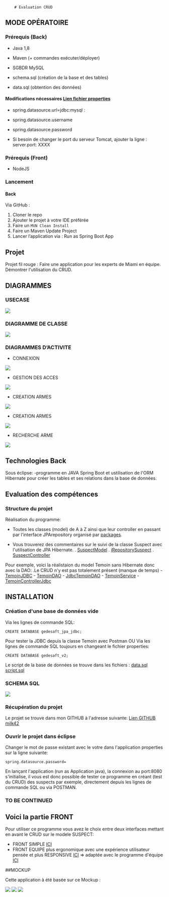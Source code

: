         # Evaluation CRUD
## MODE OPÉRATOIRE

### Prérequis (Back)
- Java 1,8
- Maven (+ commandes exécuter/déployer)

- SGBDR MySQL
- schema.sql (création de la base et des tables)
- data.sql (obtention des données)

#### Modifications nécessaires [Lien fichier properties](https://github.com/milk42/Back-CRUD-evaluation/blob/master/src/main/resources/application.properties)
- spring.datasource.url=jdbc:mysql :
- spring.datasource.username
- spring.datasource.password

- Si besoin de changer le port du serveur Tomcat,  ajouter la ligne : 
server.port: XXXX

### Prérequis (Front)
- NodeJS

### Lancement

#### Back
Via GitHub :
1. Cloner le repo
2. Ajouter le projet à votre IDE préférée
3. Faire un ```MVN Clean Install```
4. Faire un Maven Update Project
5. Lancer l’application via : Run as Spring Boot App

## Projet
Projet fil rouge : Faire une application pour les experts de Miami en équipe.
Démontrer l'utilisation du CRUD.

## DIAGRAMMES

### USECASE

![](documents/UseCase.PNG)

### DIAGRAMME DE CLASSE

![](documents/DiagrammeClasses.PNG)


### DIAGRAMMES D’ACTIVITE

- CONNEXION

![](documents/DAauthentification.PNG)

- GESTION DES ACCES

![](documents/DAgestionAcces.PNG)

- CREATION ARMES

![](documents/DAcretionArme.PNG)

- CREATION ARMES

![](documents/DAcretionArme.PNG)

- RECHERCHE ARME

![](documents/DArechercheArme.PNG)



## Technologies Back
Sous éclipse: 
  -programme en JAVA Spring Boot et ustilisation de l'ORM Hibernate pour créer les tables et ses relations 
   dans la base de données.
  
## Evaluation des compétences
### Structure du projet

Réalisation du programme: 
  - Toutes les classes (model) de A à Z  ainsi que leur controller en passant par l'interface JPArepository
    organisé par [packages](https://github.com/milk42/Back-CRUD-evaluation/tree/master/src/main/java/co/simplon).
    
  - Vous trouverez des commentaires sur le suivi de la classe Suspect avec l'utilisation de JPA Hibernate.
      . [SuspectModel](https://github.com/milk42/Back-CRUD-evaluation/blob/master/src/main/java/co/simplon/ModelEntity/SuspectModel.java) 
      . [iRepositorySuspect](https://github.com/milk42/Back-CRUD-evaluation/blob/master/src/main/java/co/simplon/Repository/IRepositorySuspect.java)
      . [SuspectController](https://github.com/milk42/Back-CRUD-evaluation/blob/master/src/main/java/co/simplon/Controller/SuspectController.java)
      
Pour exemple, voici la réalistaion du model Temoin sans Hibernate donc avec la DAO:
        .Le CRUD n'y est pas totalement présent (manque de temps)
        - [TemoinJDBC](https://github.com/milk42/Back-CRUD-evaluation/blob/master/src/main/java/co/simplon/ModelEntity/TemoinJdbc.java)
        - [TemoinDAO](https://github.com/milk42/Back-CRUD-evaluation/blob/master/src/main/java/co/simplon/Repository/TemoinDAO.java)
        - [JdbcTemoinDAO](https://github.com/milk42/Back-CRUD-evaluation/blob/master/src/main/java/co/simplon/Repository/jdbcTemoinDAO.java)
        - [TemoinService](https://github.com/milk42/Back-CRUD-evaluation/blob/master/src/main/java/co/simplon/Service/TemoinService.java)
        - [TemoinControllerJdbc](https://github.com/milk42/Back-CRUD-evaluation/blob/master/src/main/java/co/simplon/Controller/TemoinControllerJdbc.java)

## INSTALLATION
### Création d'une base de données vide
Via les lignes de commande SQL:
```
CREATE DATABASE gedesaft_jpa_jdbc;
```
Pour tester la JDBC depuis la classe Temoin avec Postman
OU
Via les lignes de commande SQL toujours en changeant le fichier properties:
```
CREATE DATABASE gedesaft_v2;
```
Le script de la base de données se trouve dans les fichiers :
[data.sql](https://github.com/milk42/Back-CRUD-evaluation/blob/master/src/main/resources/Script/database.sql)
[script.sql](https://github.com/milk42/Back-CRUD-evaluation/blob/master/src/main/resources/Script/script.sql)

### SCHEMA SQL

![](documents/Schéma.PNG)

### Récupération du projet
Le projet se trouve dans mon GITHUB à l'adresse suivante:
[Lien GITHUB milk42](https://github.com/milk42/Back-CRUD-evaluation)

### Ouvrir le projet dans éclipse
Changer le mot de passe existant avec le votre dans l'application properties
sur la ligne suivante: 
```
spring.datasource.password=
```
En lançant l'application (run as Application java), la connexion au port:8080 s'initialise,
il vous est donc possible de tester ce programme en créant (test du CRUD) des suspects par exemple, directement
depuis les lignes de commande SQL ou via POSTMAN.

### TO BE CONTINUED

## Voici la partie FRONT

Pour utiliser ce programme vous avez le choix entre deux interfaces mettant en avant le CRUD sur le modele SUSPECT:

   - FRONT SIMPLE [ICI](https://github.com/milk42/Front-CRUD-evaluation)
   - FRONT EQUIPE plus ergonomique avec une expérience utilisateur pensée et plus RESPONSIVE [ICI](https://github.com/milk42/Front-Equipe-CRUD) => adaptée avec le programme d'équipe [ICI](https://github.com/milk42/Back-Equipe-CRUD)
 
 ##MOCKUP
 
Cette application à été basée sur ce Mockup :
        
  ![](documents/Login.PNG)
  ![](documents/Accueil.PNG)
  ![](documents/Mockup.PNG)
        
        
        
        
